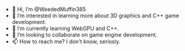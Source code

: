 - 👋 Hi, I’m @WeededMuffin385
- 👀 I’m interested in learning more about 3D graphics and C++ game development.
- 🌱 I’m currently learning WebGPU and C++.
- 💞️ I’m looking to collaborate on game engine development.
- 📫 How to reach me? I don't know, seriosly.

<!---
WeededMuffin385/WeededMuffin385 is a ✨ special ✨ repository because its `README.md` (this file) appears on your GitHub profile.
You can click the Preview link to take a look at your changes.
--->
